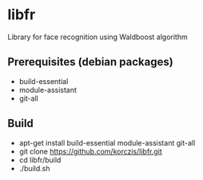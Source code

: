 # libfr

Library for face recognition using Waldboost algorithm

## Prerequisites (debian packages)

*  build-essential 
*  module-assistant
*  git-all


## Build

* apt-get install build-essential module-assistant git-all
* git clone https://github.com/korczis/libfr.git
* cd libfr/build
* ./build.sh
